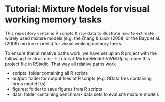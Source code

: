 # Tutorial: Mixture Models for visual working memory tasks

This repository contains R scripts &amp; raw data to illustrate how to estimate widely used mixture models (e.g. the Zhang &amp; Luck (2008) or the Bays et al. (2009) mixture models) for visual working memory tasks.

To ensure that all relative paths work, we have set up an R project with the following file structure:
-> Tutorial-MixtureModel-VWM.Rproj: open this project file in RStudio. That way all relative paths work 
- scripts: folder containing all R scripts
- output: folder for output files of R scripts (e.g. RData files containing brms model fits)
- figures: folder to save figures from R scripts
- data: folder containing benchmark data sets to evaluate mixture models
